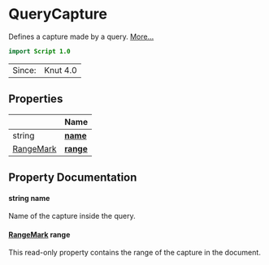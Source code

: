 # QueryCapture

Defines a capture made by a query. [More...](#detailed-description)

```qml
import Script 1.0
```

<table>
<tr><td>Since:</td><td>Knut 4.0</td></tr>
</table>

## Properties

| | Name |
|-|-|
|string|**[name](#name)**|
|[RangeMark](../script/rangemark.md)|**[range](#range)**|

## Property Documentation

#### <a name="name"></a>string **name**

Name of the capture inside the query.

#### <a name="range"></a>[RangeMark](../script/rangemark.md) **range**

This read-only property contains the range of the capture in the document.
